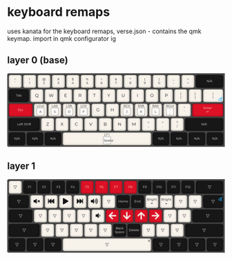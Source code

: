 # keyboard remaps
uses kanata for the keyboard remaps, verse.json - contains the qmk keymap. import in qmk configurator ig

## layer 0 (base)
![alt](/verse_layer0.png)
## layer 1
![alt](/verse_layer1.png)
